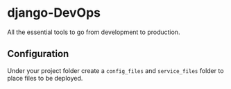 # django-DevOps

All the essential tools to go from development to production.

## Configuration

Under your project folder create a ```config_files``` and ```service_files``` folder to place files to be deployed.
